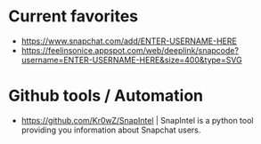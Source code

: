 # Current favorites
- https://www.snapchat.com/add/ENTER-USERNAME-HERE
- https://feelinsonice.appspot.com/web/deeplink/snapcode?username=ENTER-USERNAME-HERE&size=400&type=SVG

# Github tools / Automation 
- https://github.com/Kr0wZ/SnapIntel | SnapIntel is a python tool providing you information about Snapchat users.
